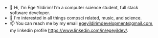 - 👋 Hi, I’m Ege Yildirim! I’m a computer science student, full stack software developer.
- 👀 I'm interested in all things compsci related, music, and science. 
- 📫 You can reach me by my email egeyildirimdevelopment@gmail.com, my linkedin profile https://www.linkedin.com/in/egeyildev/. 
